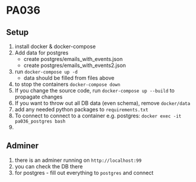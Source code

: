 # PA036

## Setup
1) install docker & docker-compose
2) Add data for postgres
    - create postgres/emails_with_events.json
    - create postgres/emails_with_events2.json
2) run ``docker-compose up -d``
    - data should be filled from files above 
3) to stop the containers ``docker-compose down``
4) If you change the source code, run ``docker-compose up --build`` to propagate changes
5) If you want to throw out all DB data (even schema), remove `docker/data`
6) add any needed python packages to `requirements.txt`
7) To connect to connect to a container e.g. postgres: `docker exec -it pa036_postgres bash`
8) 
## Adminer
1) there is an adminer running on `http://localhost:99`
2) you can check the DB there
3) for postgres - fill out everything to `postgres` and connect

